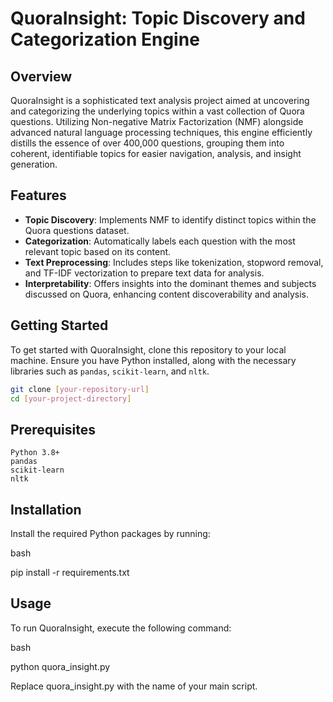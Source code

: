 # QuoraInsight: Topic Discovery and Categorization Engine

## Overview
QuoraInsight is a sophisticated text analysis project aimed at uncovering and categorizing the underlying topics within a vast collection of Quora questions. Utilizing Non-negative Matrix Factorization (NMF) alongside advanced natural language processing techniques, this engine efficiently distills the essence of over 400,000 questions, grouping them into coherent, identifiable topics for easier navigation, analysis, and insight generation.

## Features
- **Topic Discovery**: Implements NMF to identify distinct topics within the Quora questions dataset.
- **Categorization**: Automatically labels each question with the most relevant topic based on its content.
- **Text Preprocessing**: Includes steps like tokenization, stopword removal, and TF-IDF vectorization to prepare text data for analysis.
- **Interpretability**: Offers insights into the dominant themes and subjects discussed on Quora, enhancing content discoverability and analysis.

## Getting Started
To get started with QuoraInsight, clone this repository to your local machine. Ensure you have Python installed, along with the necessary libraries such as `pandas`, `scikit-learn`, and `nltk`.

```bash
git clone [your-repository-url]
cd [your-project-directory]
```

## Prerequisites


    Python 3.8+
    pandas
    scikit-learn
    nltk

## Installation

Install the required Python packages by running:

bash

pip install -r requirements.txt

## Usage

To run QuoraInsight, execute the following command:

bash

python quora_insight.py

Replace quora_insight.py with the name of your main script.